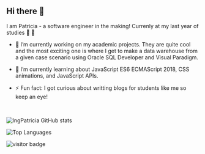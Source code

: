 ## Hi there 👋


I am Patricia - a software engineer in the making! Currenly at my last year of studies 🥳 🐣


- 🔭 I’m currently working on my academic projects. They are quite cool and the most exciting one is where I get to make a data warehouse from a given case scenario using Oracle SQL Developer and Visual Paradigm. 

- 🌱 I’m currently learning about JavaScript ES6 ECMAScript 2018, CSS animations, and JavaScript APIs.

- ⚡ Fun fact: I got curious about writting blogs for students like me so keep an eye!

<!--
**IngPatricia/IngPatricia** is a ✨ _special_ ✨ repository because its `README.md` (this file) appears on your GitHub profile.

Here are some ideas to get you started:

- 🔭 I’m currently working on ...
- 🌱 I’m currently learning ...
- 👯 I’m looking to collaborate on ...
- 🤔 I’m looking for help with ...
- 💬 Ask me about ...
- 📫 How to reach me: ...
- 😄 Pronouns: ...
- ⚡ Fun fact: ...
-->


<br>

![IngPatricia GitHub stats](https://github-readme-stats.vercel.app/api?username=IngPatricia&show_icons=true&theme=tokyonight)


![Top Languages](https://github-readme-stats.vercel.app/api/top-langs/?username=IngPatricia&langs_count=10&layout=compact&count_private=true)



![visitor badge](https://visitor-badge.glitch.me/badge?page_id=IngPatricia.visitor-badge&left_text=OneMoreVisitor)

